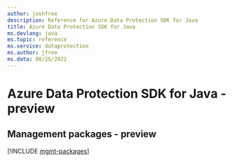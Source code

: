 ```yaml
---
author: joshfree
description: Reference for Azure Data Protection SDK for Java
title: Azure Data Protection SDK for Java
ms.devlang: java
ms.topic: reference
ms.service: dataprotection
ms.author: jfree
ms.data: 08/25/2022
---
```

# Azure Data Protection SDK for Java - preview

## Management packages - preview
[!INCLUDE [mgmt-packages](data-protection-mgmt-index.md)]